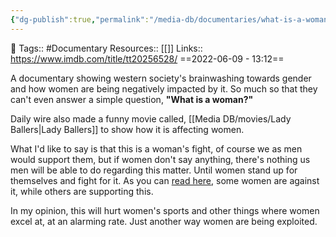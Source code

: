 ```yaml
---
{"dg-publish":true,"permalink":"/media-db/documentaries/what-is-a-woman/","dgPassFrontmatter":true,"noteIcon":"1","created":"2023-11-14T21:08:39.654+05:30","updated":"2023-12-18T18:41:52.213+05:30"}
---
```


🧶 Tags:: #Documentary 
Resources:: [[]]
Links:: https://www.imdb.com/title/tt20256528/
==2022-06-09 - 13:12==

A documentary showing western society's brainwashing towards gender and how women are being negatively impacted by it. So much so that they can't even answer a simple question, **"What is a woman?"**

Daily wire also made a funny movie called, [[Media DB/movies/Lady Ballers\|Lady Ballers]] to show how it is affecting women.

What I'd like to say is that this is a woman's fight, of course we as men would support them, but if women don't say anything, there's nothing us men will be able to do regarding this matter. Until women stand up for themselves and fight for it. As you can [read here](https://en.wikipedia.org/wiki/Feminist_views_on_transgender_topics), some women are against it, while others are supporting this.

In my opinion, this will hurt women's sports and other things where women excel at, at an alarming rate. Just another way women are being exploited.